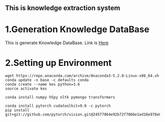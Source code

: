 ## This is knowledge extraction system


# 1.Generation Knowledge DataBase
This is generate Knowledge DataBase. Link is [Here](https://github.com/jaeyun95/KnowledgeExtraction/tree/master/generationDB)

# 2.Setting up Environment
```
wget https://repo.anaconda.com/archive/Anaconda3-5.2.0-Linux-x86_64.sh
conda update -n base -c defaults conda
conda create --name kes python=3.6
source activate kes

conda install numpy h5py nltk pymongo transformers

conda install pytorch cudatoolkit=9.0 -c pytorch
pip install git+git://github.com/pytorch/vision.git@24577864e92b72f7066e1ed16e978e873e19d13d
```